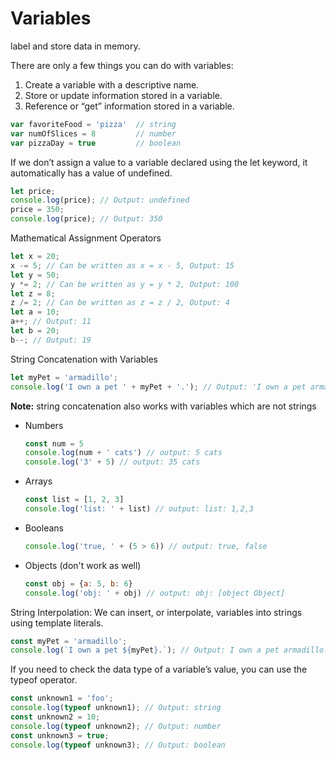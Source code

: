 # Variables
label and store data in memory. 

There are only a few things you can do with variables:

1. Create a variable with a descriptive name.
1. Store or update information stored in a variable.
1. Reference or “get” information stored in a variable. 

```javascript
var favoriteFood = 'pizza'  // string
var numOfSlices = 8         // number
var pizzaDay = true         // boolean
```

If we don’t assign a value to a variable declared using the let keyword, it automatically has a value of undefined. 

```javascript
let price;
console.log(price); // Output: undefined
price = 350;
console.log(price); // Output: 350
```

Mathematical Assignment Operators

```javascript
let x = 20;
x -= 5; // Can be written as x = x - 5, Output: 15
let y = 50;
y *= 2; // Can be written as y = y * 2, Output: 100
let z = 8;
z /= 2; // Can be written as z = z / 2, Output: 4
let a = 10;
a++; // Output: 11
let b = 20;
b--; // Output: 19
```

String Concatenation with Variables

```javascript
let myPet = 'armadillo';
console.log('I own a pet ' + myPet + '.'); // Output: 'I own a pet armadillo.'
```

**Note:** string concatenation also works with variables which are not strings

- Numbers
  ```javascript
  const num = 5
  console.log(num + ' cats') // output: 5 cats
  console.log('3' + 5) // output: 35 cats
  ```
- Arrays
  ```javascript
  const list = [1, 2, 3]
  console.log('list: ' + list) // output: list: 1,2,3
  ```
- Booleans
  ```javascript
  console.log('true, ' + (5 > 6)) // output: true, false
  ```
- Objects (don't work as well)
  ```javascript
  const obj = {a: 5, b: 6}
  console.log('obj: ' + obj) // output: obj: [object Object]
  ```

String Interpolation: We can insert, or interpolate, variables into strings using template literals.

```javascript
const myPet = 'armadillo';
console.log(`I own a pet ${myPet}.`); // Output: I own a pet armadillo.
```

If you need to check the data type of a variable’s value, you can use the typeof operator. 

```javascript
const unknown1 = 'foo';
console.log(typeof unknown1); // Output: string
const unknown2 = 10;
console.log(typeof unknown2); // Output: number
const unknown3 = true; 
console.log(typeof unknown3); // Output: boolean
```
